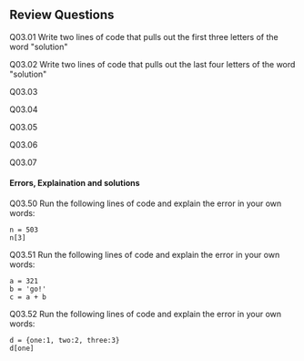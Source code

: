 
## Review Questions
Q03.01 Write two lines of code that pulls out the first three letters of the word "solution" 

Q03.02 Write two lines of code that pulls out the last four letters of the word "solution"

Q03.03 

Q03.04

Q03.05

Q03.06

Q03.07


#### Errors, Explaination and solutions

Q03.50 Run the following lines of code and explain the error in your own words:

```
n = 503
n[3]
```

Q03.51 Run the following lines of code and explain the error in your own words:

```
a = 321
b = 'go!'
c = a + b
```

Q03.52 Run the following lines of code and explain the error in your own words:

```
d = {one:1, two:2, three:3}
d[one]
```
 

